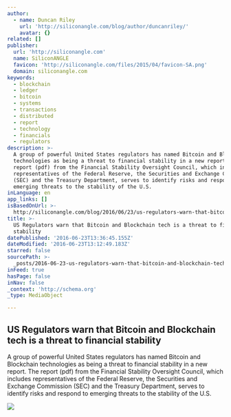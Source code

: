 ```yaml
---
author:
  - name: Duncan Riley
    url: 'http://siliconangle.com/blog/author/duncanriley/'
    avatar: {}
related: []
publisher:
  url: 'http://siliconangle.com'
  name: SiliconANGLE
  favicon: 'http://siliconangle.com/files/2015/04/favicon-SA.png'
  domain: siliconangle.com
keywords:
  - blockchain
  - ledger
  - bitcoin
  - systems
  - transactions
  - distributed
  - report
  - technology
  - financials
  - regulators
description: >-
  A group of powerful United States regulators has named Bitcoin and Blockchain
  technologies as being a threat to financial stability in a new report. The
  report (pdf) from the Financial Stability Oversight Council, which includes
  representatives of the Federal Reserve, the Securities and Exchange Commission
  (SEC) and the Treasury Department, serves to identify risks and respond to
  emerging threats to the stability of the U.S.
inLanguage: en
app_links: []
isBasedOnUrl: >-
  http://siliconangle.com/blog/2016/06/23/us-regulators-warn-that-bitcoin-and-blockchain-tech-is-a-threat-to-financial-stability/
title: >-
  US Regulators warn that Bitcoin and Blockchain tech is a threat to financial
  stability
datePublished: '2016-06-23T13:36:45.155Z'
dateModified: '2016-06-23T13:12:49.183Z'
starred: false
sourcePath: >-
  _posts/2016-06-23-us-regulators-warn-that-bitcoin-and-blockchain-tech-is-a-thr.md
inFeed: true
hasPage: false
inNav: false
_context: 'http://schema.org'
_type: MediaObject

---
```

<article style=""><h1>US Regulators warn that Bitcoin and Blockchain tech is a threat to financial stability</h1><p>A group of powerful United States regulators has named Bitcoin and Blockchain technologies as being a threat to financial stability in a new report. The report (pdf) from the Financial Stability Oversight Council, which includes representatives of the Federal Reserve, the Securities and Exchange Commission (SEC) and the Treasury Department, serves to identify risks and respond to emerging threats to the stability of the U.S.</p><img src="http://siliconangle.com/files/2016/06/2416114033_4a0d830f16_b-800x531.jpg" /></article>